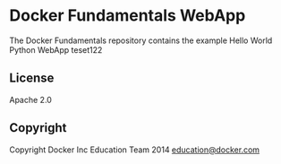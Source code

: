 Docker Fundamentals WebApp
==========================

The Docker Fundamentals repository contains the example Hello World Python WebApp teset122

## License

Apache 2.0

## Copyright

Copyright Docker Inc Education Team 2014 <education@docker.com>
